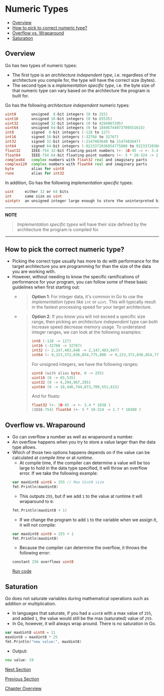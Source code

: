 # Numeric Types

- [Overview](#overview)
- [How to pick to correct numeric type?](#how-to-pick-the-correct-numeric-type)
- [Overflow vs. Wraparound](#overflow-vs-wraparound)
- [Saturation](#saturation)

## Overview

Go has two types of numeric types:

- The first type is an _architecture independent type_, i.e. regardless of the architecture you compile for, the type
  will have the correct size (bytes).
- The second type is a _implementation specific type_, i.e. the byte size of that numeric type can vary based on the
  architecture the program is built for.

Go has the following _architecture independent_ numeric types:

```go
uint8       unsigned  8-bit integers (0 to 255)
uint16      unsigned 16-bit integers (0 to 65535)
uint32      unsigned 32-bit integers (0 to 4294967295)
uint64      unsigned 64-bit integers (0 to 18446744073709551615)
int8        signed  8-bit integers (-128 to 127)
int16       signed 16-bit integers (-32768 to 32767)
int32       signed 32-bit integers (-2147483648 to 2147483647)
int64       signed 64-bit integers (-9223372036854775808 to 9223372036854775807)
float32     IEEE-754 32-bit floating-point numbers (+- 1O-45 -> +- 3.4 * 1038 )
float64     IEEE-754 64-bit floating-point numbers (+- 5 * 10-324 -> 1.7 * 10308 )
complex64   complex numbers with float32 real and imaginary parts
complex128  complex numbers with float64 real and imaginary parts
byte        alias for uint8
rune        alias for int32
```

In addition, Go has the following _implementation specific_ types:

```go
uint     either 32 or 64 bits
int      same size as uint
uintptr  an unsigned integer large enough to store the uninterpreted bits of a pointer value
```

---
__NOTE__
> _Implementation specific types_ will have their size defined by the architecture the program is compiled for.
---

## How to pick the correct numeric type?

- Picking the correct type usually has more to do with performance for the target architecture you are programming for
  than the size of the data you are working with.
- However, without needing to know the specific ramifications of performance for your program, you can follow some of
  these basic guidelines when first starting out:
    - > __Option 1__: For integer data, it's common in Go to use the _implementation types_ like `int` or `uint`. This will typically result in the fastest processing speed for your target architecture.
    - > __Option 2__: If you know you will not exceed a specific size range, then picking an _architecture independent_
      type can both increase speed decrease memory usage. To understand integer ranges, we can look at the following examples:
      > ```go
      > int8 (-128 -> 127)
      > int16 (-32768 -> 32767)
      > int32 (− 2,147,483,648 -> 2,147,483,647)
      > int64 (− 9,223,372,036,854,775,808 -> 9,223,372,036,854,775,807)
      > ```
      > For unsigned integers, we have the following ranges:
      > ```go
      > uint8 (with alias byte, 0 -> 255)
      > uint16 (0 -> 65,535)
      > uint32 (0 -> 4,294,967,295)
      > uint64 (0 -> 18,446,744,073,709,551,615)
      > ```
      > And for floats:
      > ```go
      > float32 (+- 1O-45 -> +- 3.4 * 1038 )
      > (IEEE-754) float64 (+- 5 * 10-324 -> 1.7 * 10308 )
      > ```

## Overflow vs. Wraparound

- Go can overflow a number as well as wraparound a number.
- An overflow happens when you try to store a value larger than the data type allows.
- Which of those two options happens depends on if the value can be calculated at _compile time_ or at _runtime_.
    - At compile time, if the compiler can determine a value will be too large to hold in the data type specified, it
      will throw an overflow error. If we take the following example:
    ```go
    var maxUint8 uint8 = 255 // Max Uint8 size
    fmt.Println(maxUint8)
    ```
    - This outputs `255`, but if we add `1` to the value at runtime it will wraparound to `0`:
    ```go
    fmt.Println(maxUint8 + 1)
    ```
    - If we change the program to add `1` to the variable when we assign it, it will not compile:
    ```go
    var maxUint8 uint8 = 255 + 1
    fmt.Println(maxUint8)
    ```
    - Because the compiler can determine the overflow, it throws the following error:
    ```go
    constant 256 overflows uint8
    ```
  [Run code](https://play.golang.org/p/lWanW2rZj5i)

## Saturation

Go does not saturate variables during mathematical operations such as addition or multiplication.

- In languages that saturate, if you had a `uint8` with a max value of `255`, and added `1`, the value would still be
  the max (saturated) value of `255`.
- In Go, however, it will always wrap around. There is no saturation in Go.

```go
var maxUint8 uint8 = 11
maxUint8 = maxUint8 * 25
fmt.Println("new value:", maxUint8)
```

- Output:

```go
new value: 19
```

[Next Section](05-booleans.md)

[Previous Section](03-declaring-variables.md)

[Chapter Overview](README.md)



